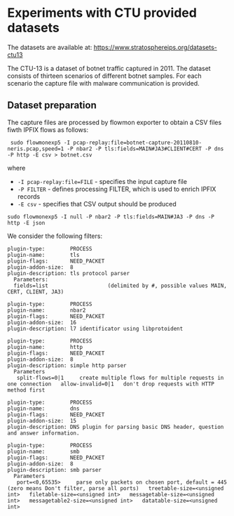 # Experiments with CTU provided datasets

The datasets are available at: https://www.stratosphereips.org/datasets-ctu13

The CTU-13 is a dataset of botnet traffic captured in 2011. The dataset consists of thirteen scenarios of different botnet samples. 
For each scenario the capture file with malware communication is provided.

## Dataset preparation

The capture files are processed by flowmon exporter to obtain a CSV files fiwth IPFIX flows as follows:

```
 sudo flowmonexp5 -I pcap-replay:file=botnet-capture-20110810-neris.pcap,speed=1 -P nbar2 -P tls:fields=MAIN#JA3#CLIENT#CERT -P dns -P http -E csv > botnet.csv
```
where

* `-I pcap-replay:file=FILE` - specifies the input capture file
* `-P FILTER` - defines processing FILTER, which is used to enrich IPFIX records
* `-E csv` - specifies that CSV output should be produced


```
sudo flowmonexp5 -I null -P nbar2 -P tls:fields=MAIN#JA3 -P dns -P http -E json
```

We consider the following filters:

```
plugin-type:        PROCESS
plugin-name:        tls
plugin-flags:       NEED_PACKET
plugin-addon-size:  8
plugin-description: tls protocol parser
  Parameters:
  fields=list                   (delimited by #, possible values MAIN, CERT, CLIENT, JA3)
```

```
plugin-type:        PROCESS
plugin-name:        nbar2
plugin-flags:       NEED_PACKET
plugin-addon-size:  16
plugin-description: l7 identificator using libprotoident
```

```
plugin-type:        PROCESS
plugin-name:        http
plugin-flags:       NEED_PACKET
plugin-addon-size:  8
plugin-description: simple http parser
  Parameters
   split-flows=0|1     create multiple flows for multiple requests in one connection   allow-invalid=0|1   don't drop requests with HTTP method first
```

```
plugin-type:        PROCESS
plugin-name:        dns
plugin-flags:       NEED_PACKET
plugin-addon-size:  15
plugin-description: DNS plugin for parsing basic DNS header, question and answer information.
```

```
plugin-type:        PROCESS
plugin-name:        smb
plugin-flags:       NEED_PACKET
plugin-addon-size:  8
plugin-description: smb parser
  Parameters
   port=<0,65535>     parse only packets on chosen port, default = 445 (zero means Don't filter, parse all ports)   treetable-size=<unsigned int>   filetable-size=<unsigned int>   messagetable-size=<unsigned int>   messagetable2-size=<unsigned int>   datatable-size=<unsigned int>
```